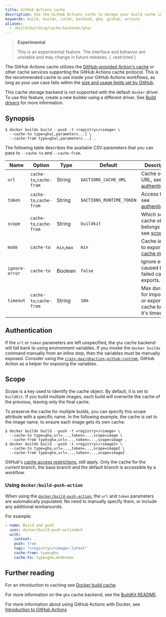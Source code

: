 ```yaml
---
title: GitHub Actions cache
description: Use the GitHub Actions cache to manage your build cache in CI
keywords: build, buildx, cache, backend, gha, github, actions
aliases:
  - /build/building/cache/backends/gha/
---
```


> **Experimental**
>
> This is an experimental feature. The interface and behavior are unstable and
> may change in future releases.
{ .restricted }

The GitHub Actions cache utilizes the
[GitHub-provided Action's cache](https://github.com/actions/cache) or other
cache services supporting the GitHub Actions cache protocol. This is the
recommended cache to use inside your GitHub Actions workflows, as long as your
use case falls within the
[size and usage limits set by GitHub](https://docs.github.com/en/actions/using-workflows/caching-dependencies-to-speed-up-workflows#usage-limits-and-eviction-policy).

This cache storage backend is not supported with the default `docker` driver.
To use this feature, create a new builder using a different driver. See
[Build drivers](../../drivers/_index.md) for more information.

## Synopsis

```console
$ docker buildx build --push -t <registry>/<image> \
  --cache-to type=gha[,parameters...] \
  --cache-from type=gha[,parameters...] .
```

The following table describes the available CSV parameters that you can pass to
`--cache-to` and `--cache-from`.

| Name           | Option                  | Type        | Default                  | Description                                                          |
| -------------- | ----------------------- | ----------- | ------------------------ | -------------------------------------------------------------------- |
| `url`          | `cache-to`,`cache-from` | String      | `$ACTIONS_CACHE_URL`     | Cache server URL, see [authentication][1].                           |
| `token`        | `cache-to`,`cache-from` | String      | `$ACTIONS_RUNTIME_TOKEN` | Access token, see [authentication][1].                               |
| `scope`        | `cache-to`,`cache-from` | String      | `buildkit`               | Which scope cache object belongs to, see [scope][2]                  |
| `mode`         | `cache-to`              | `min`,`max` | `min`                    | Cache layers to export, see [cache mode][3].                         |
| `ignore-error` | `cache-to`              | Boolean     | `false`                  | Ignore errors caused by failed cache exports.                        |
| `timeout`      | `cache-to`,`cache-from` | String      | `10m`                    | Max duration for importing or exporting cache before it's timed out. |

[1]: #authentication
[2]: #scope
[3]: _index.md#cache-mode

## Authentication

If the `url` or `token` parameters are left unspecified, the `gha` cache backend
will fall back to using environment variables. If you invoke the `docker buildx`
command manually from an inline step, then the variables must be manually
exposed. Consider using the
[`crazy-max/ghaction-github-runtime`](https://github.com/crazy-max/ghaction-github-runtime),
GitHub Action as a helper for exposing the variables.

## Scope

Scope is a key used to identify the cache object. By default, it is set to
`buildkit`. If you build multiple images, each build will overwrite the cache
of the previous, leaving only the final cache.

To preserve the cache for multiple builds, you can specify this scope attribute
with a specific name. In the following example, the cache is set to the image
name, to ensure each image gets its own cache:

```console
$ docker buildx build --push -t <registry>/<image> \
  --cache-to type=gha,url=...,token=...,scope=image \
  --cache-from type=gha,url=...,token=...,scope=image .
$ docker buildx build --push -t <registry>/<image2> \
  --cache-to type=gha,url=...,token=...,scope=image2 \
  --cache-from type=gha,url=...,token=...,scope=image2 .
```

GitHub's [cache access restrictions](https://docs.github.com/en/actions/advanced-guides/caching-dependencies-to-speed-up-workflows#restrictions-for-accessing-a-cache),
still apply. Only the cache for the current branch, the base branch and the
default branch is accessible by a workflow.

### Using `docker/build-push-action`

When using the
[`docker/build-push-action`](https://github.com/docker/build-push-action), the
`url` and `token` parameters are automatically populated. No need to manually
specify them, or include any additional workarounds.

For example:

```yaml
- name: Build and push
  uses: docker/build-push-action@v5
  with:
    context: .
    push: true
    tags: "<registry>/<image>:latest"
    cache-from: type=gha
    cache-to: type=gha,mode=max
```

## Further reading

For an introduction to caching see [Docker build cache](../_index.md).

For more information on the `gha` cache backend, see the
[BuildKit README](https://github.com/moby/buildkit#github-actions-cache-experimental).

For more information about using GitHub Actions with Docker, see
[Introduction to GitHub Actions](../../ci/github-actions/_index.md)
